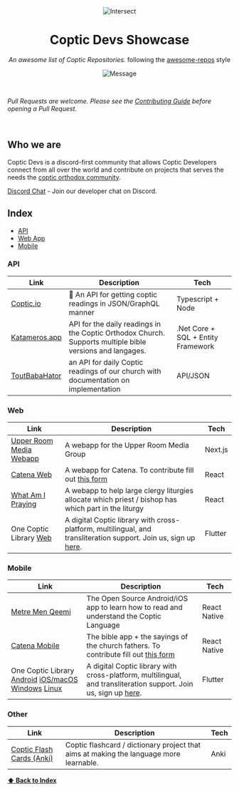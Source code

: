 <div align='center'>
<img src="https://i.ibb.co/QPJrwJ6/Intersect.png" alt="Intersect" border="0">

# Coptic Devs Showcase

_An awesome list of Coptic Repositories._ following the [awesome-repos](https://github.com/pawelborkar/awesome-repos/tree/master) style <br>

![Message](https://img.shields.io/badge/Coptic-Devs-%23ff0055)


</div><br>

_Pull Requests are welcome. Please see the [Contributing Guide](CONTRIBUTING.md) before opening a Pull Request._

</div><br>

## Who we are 
Coptic Devs is a discord-first community that allows Coptic Developers connect from all over the world and contribute on projects that serves the needs the [coptic orthodox community](https://en.wikipedia.org/wiki/Coptic_Orthodox_Church).

[Discord Chat](https://discord.gg/mAnYc9rj) - Join our developer chat on Discord.

## Index

-   [API](#api)
-   [Web App](#web)
-   [Mobile](#mobile)
  
### API

| Link | Description | Tech |
| --- | --- | -- |
| [Coptic.io](https://github.com/abanobmikaeel/coptic.io) | 📜 An API for getting coptic readings in JSON/GraphQL manner | Typescript + Node
| [Katameros.app](https://github.com/pierresaid/katameros-api) | API for the daily readings in the Coptic Orthodox Church. Supports multiple bible versions and langages. | .Net Core + SQL + Entity Framework |
| [ToutBabaHator](https://toutbabahator.com/) | an API for daily Coptic readings of our church with documentation on implementation | API/JSON |

### Web
| Link | Description | Tech |
| --- | --- | -- |
| [Upper Room Media Webapp](https://github.com/upperroommedia/web-app) | A webapp for the Upper Room Media Group | Next.js |
| [Catena Web](https://catenabible.com/) | A webapp for Catena. To contribute fill out [this form](https://docs.google.com/forms/d/e/1FAIpQLSeEbM9jEH9GULla1bumG9QF7hY66ubEw_EluSjcXIc1QsYJHQ/viewform) | React |
| [What Am I Praying](https://whatamipraying.vercel.app) | A webapp to help large clergy liturgies allocate which priest / bishop has which part in the liturgy | React |
| One Coptic Library [Web](https://app.onecopticlibrary.com) | A digital Coptic library with cross-platform, multilingual, and transliteration support. Join us, sign up [here](https://forms.gle/LU7iEjyHV3q9thEo8). | Flutter |

### Mobile
| Link | Description | Tech |
| --- | --- | -- |
| [Metre Men Qeemi](https://github.com/mark-yacoub/metremenqeemi) | The Open Source Android/iOS app to learn how to read and understand the Coptic Language | React Native |
| [Catena Mobile](https://apps.apple.com/us/app/catena-bible-commentaries/id1218663640) | The bible app + the sayings of the church fathers. To contribute fill out [this form](https://docs.google.com/forms/d/e/1FAIpQLSeEbM9jEH9GULla1bumG9QF7hY66ubEw_EluSjcXIc1QsYJHQ/viewform) | React Native |
| One Coptic Library [Android](https://play.google.com/store/apps/details?id=com.onecopticlibrary.ocl) [iOS/macOS](https://apps.apple.com/us/app/one-coptic-library/id1662280247) [Windows](https://onecopticlibrary.com/builds/latest/windows/One%20Coptic%20Library.zip) [Linux](https://onecopticlibrary.com/builds/latest/linux/One%20Coptic%20Library.zip) | A digital Coptic library with cross-platform, multilingual, and transliteration support. Join us, sign up [here](https://forms.gle/LU7iEjyHV3q9thEo8). | Flutter |

### Other
| Link | Description | Tech |
| --- | --- | -- |
| [Coptic Flash Cards (Anki)](https://github.com/pishoyg/coptic/) | Coptic flashcard / dictionary project that aims at making the language more learnable. | Anki |


**[⬆ Back to Index](#index)**
